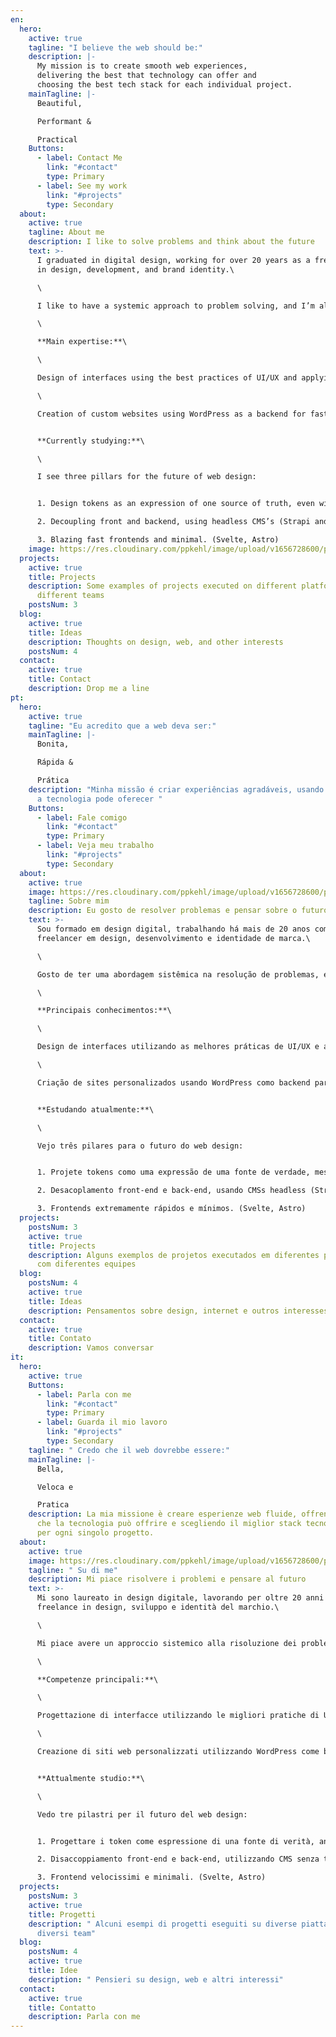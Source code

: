 ```yaml
---
en:
  hero:
    active: true
    tagline: "I believe the web should be:"
    description: |-
      My mission is to create smooth web experiences, 
      delivering the best that technology can offer and 
      choosing the best tech stack for each individual project.
    mainTagline: |-
      Beautiful,

      Performant &

      Practical
    Buttons:
      - label: Contact Me
        link: "#contact"
        type: Primary
      - label: See my work
        link: "#projects"
        type: Secondary
  about:
    active: true
    tagline: About me
    description: I like to solve problems and think about the future
    text: >-
      I graduated in digital design, working for over 20 years as a freelancer
      in design, development, and brand identity.\

      \

      I like to have a systemic approach to problem solving, and I’m always studying what is new in the field of technology.\

      \

      **Main expertise:**\

      \

      Design of interfaces using the best practices of UI/UX and applying the concept of design tokens for scalable development in different platforms/products.\

      \

      Creation of custom websites using WordPress as a backend for fast and efficient results.


      **Currently studying:**\

      \

      I see three pillars for the future of web design:


      1. Design tokens as an expression of one source of truth, even within small teams (Style Dictionary).

      2. Decoupling front and backend, using headless CMS’s (Strapi and other headless CMS’s)

      3. Blazing fast frontends and minimal. (Svelte, Astro)
    image: https://res.cloudinary.com/ppkehl/image/upload/v1656728600/pedro-kehl-400_xd6bmu.png
  projects:
    active: true
    title: Projects
    description: Some examples of projects executed on different platforms with
      different teams
    postsNum: 3
  blog:
    active: true
    title: Ideas
    description: Thoughts on design, web, and other interests
    postsNum: 4
  contact:
    active: true
    title: Contact
    description: Drop me a line
pt:
  hero:
    active: true
    tagline: "Eu acredito que a web deva ser:"
    mainTagline: |-
      Bonita,

      Rápida &

      Prática
    description: "Minha missão é criar experiências agradáveis, usando o melhor que
      a tecnologia pode oferecer "
    Buttons:
      - label: Fale comigo
        link: "#contact"
        type: Primary
      - label: Veja meu trabalho
        link: "#projects"
        type: Secondary
  about:
    active: true
    image: https://res.cloudinary.com/ppkehl/image/upload/v1656728600/pedro-kehl-400_xd6bmu.png
    tagline: Sobre mim
    description: Eu gosto de resolver problemas e pensar sobre o futuro
    text: >-
      Sou formado em design digital, trabalhando há mais de 20 anos como
      freelancer em design, desenvolvimento e identidade de marca.\

      \

      Gosto de ter uma abordagem sistêmica na resolução de problemas, e estou sempre estudando o que há de novo na área de tecnologia.\

      \

      **Principais conhecimentos:**\

      \

      Design de interfaces utilizando as melhores práticas de UI/UX e aplicando o conceito de design tokens para desenvolvimento escalável em diferentes plataformas/produtos.\

      \

      Criação de sites personalizados usando WordPress como backend para resultados rápidos e eficientes.


      **Estudando atualmente:**\

      \

      Vejo três pilares para o futuro do web design:


      1. Projete tokens como uma expressão de uma fonte de verdade, mesmo dentro de equipes pequenas (Style Dictionary).

      2. Desacoplamento front-end e back-end, usando CMSs headless (Strapi e outros CMSs headless)

      3. Frontends extremamente rápidos e mínimos. (Svelte, Astro)
  projects:
    postsNum: 3
    active: true
    title: Projects
    description: Alguns exemplos de projetos executados em diferentes plataformas
      com diferentes equipes
  blog:
    postsNum: 4
    active: true
    title: Ideas
    description: Pensamentos sobre design, internet e outros interesses
  contact:
    active: true
    title: Contato
    description: Vamos conversar
it:
  hero:
    active: true
    Buttons:
      - label: Parla con me
        link: "#contact"
        type: Primary
      - label: Guarda il mio lavoro
        link: "#projects"
        type: Secondary
    tagline: " Credo che il web dovrebbe essere:"
    mainTagline: |-
      Bella,

      Veloca e

      Pratica
    description: La mia missione è creare esperienze web fluide, offrendo il meglio
      che la tecnologia può offrire e scegliendo il miglior stack tecnologico
      per ogni singolo progetto.
  about:
    active: true
    image: https://res.cloudinary.com/ppkehl/image/upload/v1656728600/pedro-kehl-400_xd6bmu.png
    tagline: " Su di me"
    description: Mi piace risolvere i problemi e pensare al futuro
    text: >-
      Mi sono laureato in design digitale, lavorando per oltre 20 anni come
      freelance in design, sviluppo e identità del marchio.\

      \

      Mi piace avere un approccio sistemico alla risoluzione dei problemi e studio sempre le novità nel campo della tecnologia.\

      \

      **Competenze principali:**\

      \

      Progettazione di interfacce utilizzando le migliori pratiche di UI/UX e applicando il concetto di design token per lo sviluppo scalabile in diverse piattaforme/prodotti.\

      \

      Creazione di siti web personalizzati utilizzando WordPress come backend per risultati veloci ed efficienti.


      **Attualmente studio:**\

      \

      Vedo tre pilastri per il futuro del web design:


      1. Progettare i token come espressione di una fonte di verità, anche all'interno di piccoli team (Dizionario di stile).

      2. Disaccoppiamento front-end e back-end, utilizzando CMS senza testa (Strapi e altri CMS senza testa)

      3. Frontend velocissimi e minimali. (Svelte, Astro)
  projects:
    postsNum: 3
    active: true
    title: Progetti
    description: " Alcuni esempi di progetti eseguiti su diverse piattaforme con
      diversi team"
  blog:
    postsNum: 4
    active: true
    title: Idee
    description: " Pensieri su design, web e altri interessi"
  contact:
    active: true
    title: Contatto
    description: Parla con me
---
```

